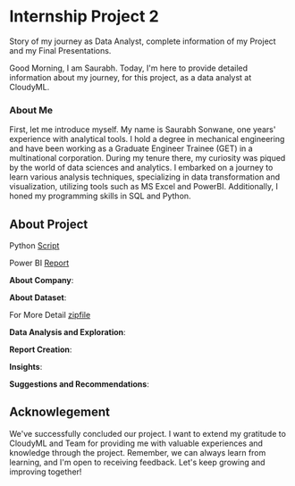 # Internship Project 2

Story of my journey as Data Analyst, complete information of my Project and my Final Presentations.

Good Morning, I am Saurabh. Today, I'm here to provide detailed information about my journey, for this project, as a data analyst at CloudyML.

### About Me
First, let me introduce myself. My name is Saurabh Sonwane, one years' experience with analytical tools. I hold a degree in mechanical engineering and have been working as a Graduate Engineer Trainee (GET) in a multinational corporation. During my tenure there, my curiosity was piqued by the world of data sciences and analytics. I embarked on a journey to learn various analysis techniques, specializing in data transformation and visualization, utilizing tools such as MS Excel and PowerBI. Additionally, I honed my programming skills in SQL and Python.

## About Project

Python [Script]()

Power BI [Report]()

**About Company**:

**About Dataset**:

For More Detail [zipfile]()

**Data Analysis and Exploration**:

**Report Creation**:

**Insights**:

**Suggestions and Recommendations**:

## Acknowlegement
We've successfully concluded our project. I want to extend my gratitude to CloudyML and Team for providing me with valuable experiences and knowledge through the project. Remember, we can always learn from learning, and I'm open to receiving feedback. Let's keep growing and improving together!
